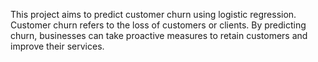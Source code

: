 This project aims to predict customer churn using logistic regression. Customer churn refers to the loss of customers or clients. By predicting churn, businesses can take proactive measures to retain customers and improve their services.
